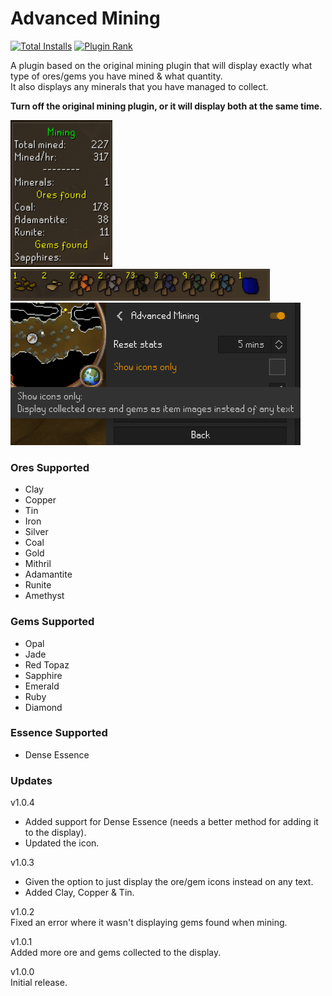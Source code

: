 # Advanced Mining

[![Total Installs](http://img.shields.io/endpoint?url=https://i.pluginhub.info/shields/installs/plugin/advanced-mining)](https://runelite.net/plugin-hub/show/advanced-mining)
[![Plugin Rank](http://img.shields.io/endpoint?url=https://i.pluginhub.info/shields/rank/plugin/advanced-mining)](https://runelite.net/plugin-hub/show/advanced-mining)

A plugin based on the original mining plugin that will display exactly what type of ores/gems you have mined & what quantity.<br>
It also displays any minerals that you have managed to collect.

**Turn off the original mining plugin, or it will display both at the same time.**

![An image showing how many ores/gems that have been collected, including any minerals.](advanced-mining.png "Advanced Mining Image")<br>
![An image showing how many ores/gems that have been collected, including any minerals.](advanced-mining2.png "Advanced Mining Image")<br>
![An image showing the settings for the plugin](advanced-mining3.png "Advanced Mining Image")

### Ores Supported
* Clay
* Copper
* Tin
* Iron
* Silver
* Coal
* Gold
* Mithril
* Adamantite
* Runite
* Amethyst

### Gems Supported
* Opal
* Jade
* Red Topaz
* Sapphire
* Emerald
* Ruby
* Diamond

### Essence Supported
* Dense Essence

### Updates
v1.0.4<br>
* Added support for Dense Essence (needs a better method for adding it to the display).
* Updated the icon.

v1.0.3
* Given the option to just display the ore/gem icons instead on any text.
* Added Clay, Copper & Tin.

v1.0.2<br>
Fixed an error where it wasn't displaying gems found when mining.

v1.0.1<br>
Added more ore and gems collected to the display.

v1.0.0<br>
Initial release.
